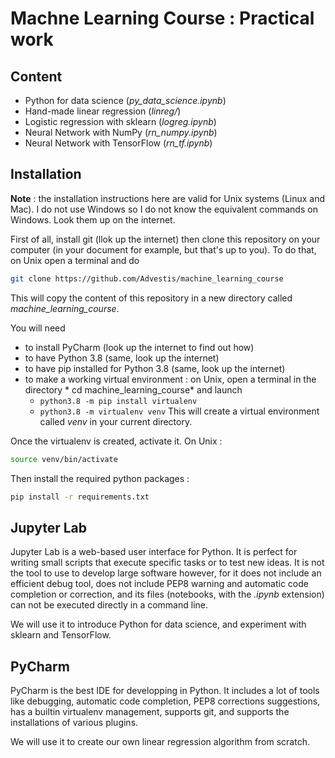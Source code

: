 # Machne Learning Course : Practical work

## Content 

* Python for data science (*py_data_science.ipynb*)
* Hand-made linear regression (*linreg/*)
* Logistic regression with sklearn (*logreg.ipynb*)
* Neural Network with NumPy (*rn_numpy.ipynb*)
* Neural Network with TensorFlow (*rn_tf.ipynb*)

## Installation

**Note** : the installation instructions here are valid for Unix systems (Linux and Mac). I do not use Windows so I do
not know the equivalent commands on Windows. Look them up on the internet.

First of all, install git (llok up the internet) then clone this repository on your computer (in your document for example, but that's up to you). To do that,
on Unix open a terminal and do

```bash
git clone https://github.com/Advestis/machine_learning_course
```

This will copy the content of this repository in a new directory called *machine_learning_course*. 

You will need 
 * to install PyCharm (look up the internet to find out how)
 * to have Python 3.8 (same, look up the internet)
 * to have pip installed for Python 3.8 (same, look up the internet)
 * to make a working virtual environment : on Unix, open a terminal in the directory *
cd machine_learning_course* and launch 
   * `python3.8 -m pip install virtualenv`
   * `python3.8 -m virtualenv venv`
   This will create a virtual environment called *venv* in your current directory.
 
Once the virtualenv is created, activate it. On Unix :

```bash
source venv/bin/activate
```

Then install the required python packages :

```bash
pip install -r requirements.txt
```

## Jupyter Lab

Jupyter Lab is a web-based user interface for Python. It is perfect for writing small scripts that execute
specific tasks or to test new ideas. It is not the tool to use to develop large software however, for it does
not include an efficient debug tool, does not include PEP8 warning and automatic code completion or correction,
and its files (notebooks, with the *.ipynb* extension) can not be executed directly in a command line.

We will use it to introduce Python for data science, and experiment with sklearn and TensorFlow.

## PyCharm

PyCharm is the best IDE for developping in Python. It includes a lot of tools like debugging, automatic code completion,
PEP8 corrections suggestions, has a builtin virtualenv management, supports git, and supports the installations of
various plugins.

We will use it to create our own linear regression algorithm from scratch.